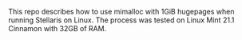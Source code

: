 This repo describes how to use mimalloc with 1GiB hugepages when running Stellaris on Linux. The process was tested on Linux Mint 21.1 Cinnamon with 32GB of RAM.

